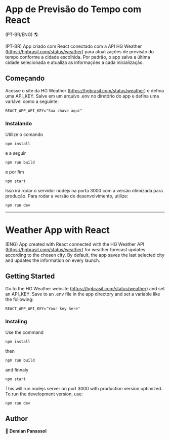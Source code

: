 #  App de Previsão do Tempo com React
(PT-BR/ENG) 🌎

(PT-BR) App criado com React conectado com a API HG Weather (https://hgbrasil.com/status/weather) para atualizações de previsão do tempo conforme a cidade escolhida. Por padrão, o app salva a última cidade selecionada e atualiza as informações a cada inicialização.

## Começando

Acesse o site da HG Weather (https://hgbrasil.com/status/weather) e defina uma API_KEY. Salve em um arquivo .env no diretório do app e defina uma variável como a seguinte:

```
REACT_APP_API_KEY="Sua chave aqui"
```
### Instalando

Utilize o comando

```
npm install
```
e a seguir 

```
npm run build
```
e por fim

```
npm start
```

Isso irá rodar o servidor nodejs na porta 3000 com a versão otimizada para produção. Para rodar a versão de desenvolvimento, utilize:

```
npm run dev
```
--------------------------------------------

# Weather App with React

(ENG) App created with React connected with the HG Weather API (https://hgbrasil.com/status/weather) for weather forecast updates according to the chosen city. By default, the app saves the last selected city and updates the information on every launch.

## Getting Started

Go to the HG Weather website (https://hgbrasil.com/status/weather) and set an API_KEY. Save to an .env file in the app directory and set a variable like the following:

```
REACT_APP_API_KEY="Your key here"
```

### Instaling

Use the command

```
npm install
```

then 

```
npm run build
```

and finnaly

```
npm start
```

This will run nodejs server on port 3000 with production version optimized. To run the development version, use: 

```
npm run dev
```

## Author

👤 **Demian Panassol**
